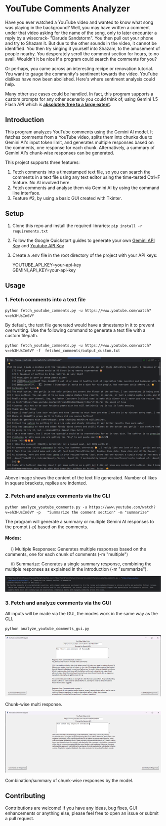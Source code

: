 # YouTube Comments Analyzer

Have you ever watched a YouTube video and wanted to know what song was playing in the 
background? Well, you may have written a comment under that video asking for the name 
of the song, only to later encounter a reply by a wisecrack- "Darude Sandstorm". You 
then pull out your phone and try to Shazam it. But due to the other sounds in the 
video, it cannot be identified. You then try singing it yourself into Shazam, to the 
amusement of people nearby. You desperately scroll the comment section for hours, to 
no avail. Wouldn't it be nice if a program could search the comments for you? 

Or perhaps, you came across an interesting recipe or renovation tutorial. You want to 
gauge the community's sentiment towards the video. YouTube dislikes have now been 
abolished. Here's where sentiment analysis could help. 

Many other use cases could be handled. In fact, this program supports a custom prompts 
for any other scenario you could think of, using Gemini 1.5 Flash API which is 
**[absolutely free to a large extent](https://ai.google.dev/pricing)**.


## Introduction

This program analyzes YouTube comments using the Gemini AI model. It fetches comments 
from a YouTube video, splits them into chunks due to Gemini AI's input token limit, and 
generates multiple responses based on the comments, one response for each chunk. 
Alternatively, a summary of Gemini AI's chunk-wise responses can be generated.

This project supports three features: 
1. Fetch comments into a timestamped text file, so you can search the comments in a 
   text file using any text editor using the time-tested Ctrl+F feature. No AI 
   involved here.
2. Fetch comments and analyse them via Gemini AI by using the command line interface.
3. Feature #2, by using a basic GUI created with Tkinter.

## Setup
1. Clone this repo and install the required libraries: `pip install -r requirements.txt`
2. Follow the Google Quickstart guides to generate your own 
[Gemini API Key](https://ai.google.dev/gemini-api/docs/quickstart?lang=python) and
[Youtube API Key](https://developers.google.com/youtube/v3/getting-started#before-you-begin)
3. Create a .env file in the root directory of the project with your API keys:

   YOUTUBE_API_KEY=your-api-key  
   GEMINI_API_KEY=your-api-key

## Usage

### 1. Fetch comments into a text file

`python fetch_youtube_comments.py -u https://www.youtube.com/watch?v=eh3HUsIm6VY`

By default, the text file generated would have a timestamp in it to prevent overwriting.
Use the following command to generate a text file with a custom filepath.

`python fetch_youtube_comments.py -u https://www.youtube.com/watch?v=eh3HUsIm6VY -f 
fetched_comments/output_custom.txt`

![Fetch Comments txt file.png](output_images%2FFetch%20Comments%20txt%20file.png)

Above image shows the content of the text file generated. Number of likes in square 
brackets, replies are indented.

### 2. Fetch and analyze comments via the CLI 
`python analyze_youtube_comments.py -u https://www.youtube.com/watch?v=eh3HUsIm6VY -p  
"Summarize the comment section" -m "summarize"`

The program will generate a summary or multiple Gemini AI responses to the prompt (-p)
based on the comments.

#### Modes:

&nbsp;&nbsp;&nbsp;&nbsp; i) Multiple Responses: Generates multiple responses based on 
the comments, one for each chunk of comments (-m "multiple") 

&nbsp;&nbsp;&nbsp;&nbsp; ii) Summarize: Generates a single summary response, combining 
the multiple responses as explained in the introduction (-m "summarize").

![CLI Comment Analysis.png](output_images%2FCLI%20Comment%20Analysis.png)

### 3. Fetch and analyze comments via the GUI

All inputs will be made via the GUI, the modes work in the same way as the CLI.

`python analyze_youtube_comments_gui.py`

![GUI Multi Response.png](output_images%2FGUI%20Multi%20Response.png)

Chunk-wise multi response.

![GUI Combined Response.png](output_images%2FGUI%20Combined%20Response.png)

Combination/summary of chunk-wise responses by the model.

## Contributing
Contributions are welcome! If you have any ideas, bug fixes, GUI enhancements or 
anything else, please feel free to open an issue or submit a pull request.